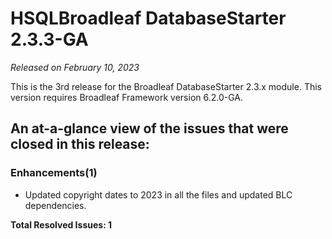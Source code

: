 # HSQLBroadleaf DatabaseStarter 2.3.3-GA

_Released on February 10, 2023_

This is the 3rd release for the Broadleaf DatabaseStarter 2.3.x module. This version requires Broadleaf Framework version 6.2.0-GA.

## An at-a-glance view of the issues that were closed in this release:

### Enhancements(1)
- Updated copyright dates to 2023 in all the files and updated BLC dependencies.


**Total Resolved Issues: 1**
